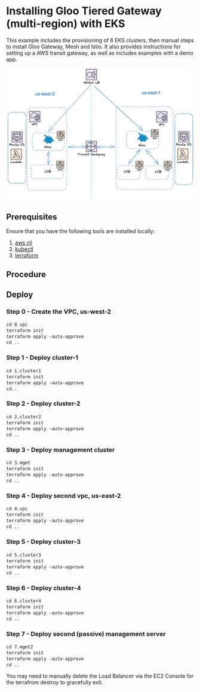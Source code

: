 Installing Gloo Tiered Gateway (multi-region) with EKS
===========================================================

This example includes the provisioning of 6 EKS clusters, then manual steps to install Gloo Gateway, Mesh and Istio.  It also provides instructions for setting up a AWS transit gateway, as well as includes examples with a demo app.

![](img/tiered-gateway-5-cluster.png "Tiered Gateway with Gloo")

## Prerequisites

Ensure that you have the following tools are installed locally:

1. [aws cli](https://docs.aws.amazon.com/cli/latest/userguide/install-cliv2.html)
2. [kubectl](https://Kubernetes.io/docs/tasks/tools/)
3. [terraform](https://learn.hashicorp.com/tutorials/terraform/install-cli)

## Procedure

## Deploy

### Step 0 - Create the VPC, us-west-2

```shell
cd 0.vpc
terraform init
terraform apply -auto-approve
cd ..
```

### Step 1 - Deploy cluster-1

```shell
cd 1.cluster1
terraform init
terraform apply -auto-approve
cd..
```

### Step 2 - Deploy cluster-2

```shell
cd 2.cluster2
terraform init
terraform apply -auto-approve
cd ..
```

### Step 3 - Deploy management cluster

```shell
cd 3.mgmt
terraform init
terraform apply -auto-approve
cd ..
```

### Step 4 - Deploy second vpc, us-east-2

```shell
cd 4.vpc
terraform init
terraform apply -auto-approve
cd ..
```

### Step 5 - Deploy cluster-3

```shell
cd 5.cluster3
terraform init
terraform apply -auto-approve
cd ..
```

### Step 6 - Deploy cluster-4

```shell
cd 6.cluster4
terraform init
terraform apply -auto-approve
cd ..
```

### Step 7 - Deploy second (passive) management server

```shell
cd 7.mgmt2
terraform init
terraform apply -auto-approve
cd ..
```

You may need to manually delete the Load Balancer via the EC2 Console for the terrafrom destroy to gracefully exit.